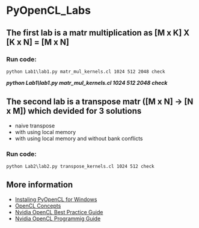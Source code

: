 # PyOpenCL_Labs

## The first lab is a matr multiplication as [M x K] X [K x N] = [M x N]

### Run code:

```
python Lab1\lab1.py matr_mul_kernels.cl 1024 512 2048 check
```

***python Lab1\lab1.py matr_mul_kernels.cl 1024 512 2048 check***

## The second lab is a transpose matr ([M x N] -> [N x M]) which devided for 3 solutions

* naive transpose
* with using local memory
* with using local memory and without bank conflicts

### Run code:
```
python Lab2\lab2.py transpose_kernels.cl 1024 512 check
```


## More information
* [Instaling PyOpenCL for Windows](https://wiki.tiker.net/PyOpenCL/Installation/Windows/#installing-pyopencl-on-windows)
* [OpenCL Concepts](https://sites.google.com/site/csc8820/opencl-basics/opencl-concepts)
* [Nvidia OpenCL Best Practice Guide](https://www.nvidia.com/content/cudazone/CUDABrowser/downloads/papers/NVIDIA_OpenCL_BestPracticesGuide.pdf)
* [Nvidia OpenCL Programmig Guide](http://developer.download.nvidia.com/compute/DevZone/docs/html/OpenCL/doc/OpenCL_Programming_Guide.pdf)
